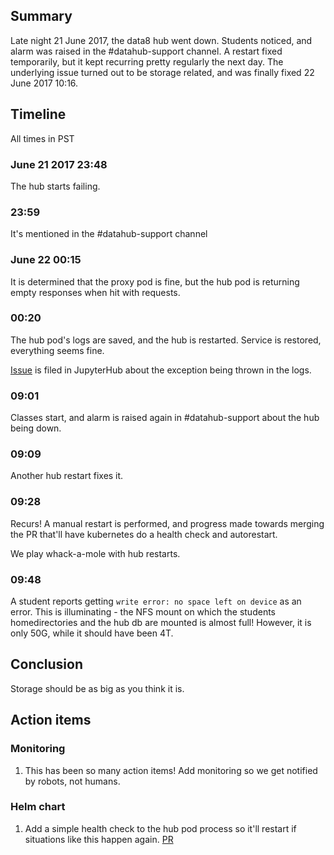 ## Summary ##

Late night 21 June 2017, the data8 hub went down. Students noticed, and alarm was raised in the #datahub-support channel. A restart fixed temporarily, but it kept recurring pretty regularly the next day. The underlying issue turned out to be storage related, and was finally fixed 22 June 2017 10:16.

## Timeline ##

All times in PST

### June 21 2017 23:48 ###

The hub starts failing.

### 23:59 ###

It's mentioned in the #datahub-support channel

### June 22 00:15 ###

It is determined that the proxy pod is fine, but the hub pod is returning empty responses when hit with requests.

### 00:20 ###

The hub pod's logs are saved, and the hub is restarted. Service is restored, everything seems fine.

[Issue](https://github.com/jupyterhub/jupyterhub/issues/1179) is filed in JupyterHub about the exception being thrown in the logs.

### 09:01 ###

Classes start, and alarm is raised again in #datahub-support about the hub being down.

### 09:09 ###

Another hub restart fixes it.

### 09:28 ###

Recurs! A manual restart is performed, and progress made towards merging the PR that'll have kubernetes do a health check and autorestart.

We play whack-a-mole with hub restarts.

### 09:48 ###

A student reports getting `write error: no space left on device` as an error. This is illuminating - the NFS mount on which the students homedirectories and the hub db are mounted is almost full! However, it is only 50G, while it should have been 4T.


## Conclusion ##

Storage should be as big as you think it is.

## Action items ##

### Monitoring ###

1. This has been so many action items! Add monitoring so we get notified by robots, not humans.

### Helm chart ###

1. Add a simple health check to the hub pod process so it'll restart if situations like this happen again. [PR](https://github.com/jupyterhub/helm-chart/pull/36)
